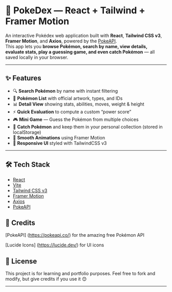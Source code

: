 # 🐾 PokeDex — React + Tailwind + Framer Motion

An interactive Pokédex web application built with **React**, **Tailwind CSS v3**, **Framer Motion**, and **Axios**, powered by the [PokeAPI](https://pokeapi.co/).  
This app lets you **browse Pokémon, search by name, view details, evaluate stats, play a guessing game, and even catch Pokémon** — all saved locally in your browser.

---

## ✨ Features

- 🔍 **Search Pokémon** by name with instant filtering
- 📜 **Pokémon List** with official artwork, types, and IDs
- 📊 **Detail View** showing stats, abilities, moves, weight & height
- ⚡ **Quick Evaluation** to compute a custom “power score”
- 🎮 **Mini Game** — Guess the Pokémon from multiple choices
- 🎒 **Catch Pokémon** and keep them in your personal collection (stored in localStorage)
- 🎨 **Smooth Animations** using Framer Motion
- 📱 **Responsive UI** styled with TailwindCSS v3

---

## 🛠️ Tech Stack

- [React](https://react.dev/)
- [Vite](https://vitejs.dev/)
- [Tailwind CSS v3](https://tailwindcss.com/)
- [Framer Motion](https://www.framer.com/motion/)
- [Axios](https://axios-http.com/)
- [PokeAPI](https://pokeapi.co/)

## 🙌 Credits

[PokeAPI] (https://pokeapi.co/)
for the amazing free Pokémon API

[Lucide Icons] (https://lucide.dev/)
for UI icons

## 📜 License

This project is for learning and portfolio purposes.
Feel free to fork and modify, but give credits if you use it 😊

---

